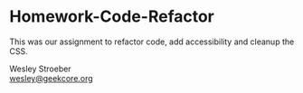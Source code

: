 # Homework-Code-Refactor

This was our assignment to refactor code, add accessibility and cleanup the CSS.

Wesley Stroeber  
<wesley@geekcore.org>